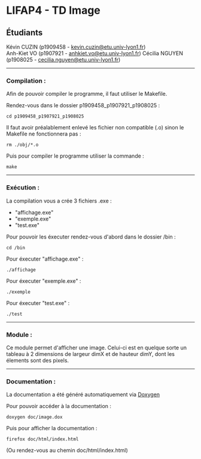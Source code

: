 # LIFAP4 - TD Image

## Étudiants
Kévin CUZIN (p1909458 - kevin.cuzin@etu.univ-lyon1.fr)  
Anh-Kiet VO (p1907921 - anhkiet.vo@etu.univ-lyon1.fr)
Cécilia NGUYEN (p1908025 - cecilia.nguyen@etu.univ-lyon1.fr)

-----------------

### Compilation :

Afin de pouvoir compiler le programme, il faut utiliser le Makefile.  

Rendez-vous dans le dossier p1909458_p1907921_p1908025 :
```
cd p1909458_p1907921_p1908025
```


Il faut avoir préalablement enlevé les fichier non compatible (.o) sinon le Makefile ne fonctionnera pas :  
```
rm ./obj/*.o
```

Puis pour compiler le programme utiliser la commande :  
```
make
```  

-----------------

### Exécution :

La compilation vous a crée 3 fichiers .exe :  
* "affichage.exe"
* "exemple.exe"
* "test.exe"

Pour pouvoir les éxecuter rendez-vous d'abord dans le dossier /bin :
```
cd /bin
```

Pour éxecuter "affichage.exe" : 
```
./affichage
```

Pour éxecuter "exemple.exe" : 
```
./exemple
```

Pour éxecuter "test.exe" : 
```
./test
```

-----------------

### Module : 

Ce module permet d'afficher une image. Celui-ci est en quelque sorte un tableau à 2 dimensions de largeur dimX et de hauteur dimY, dont les élements sont des pixels.

-----------------

### Documentation :

La documentation a été généré automatiquement via [Doxygen](https://www.doxygen.nl/index.html)  

Pour pouvoir accéder à la documentation :  
```
doxygen doc/image.dox
```

Puis pour afficher la documentation :
```
firefox doc/html/index.html
```

(Ou rendez-vous au chemin doc/html/index.html)

